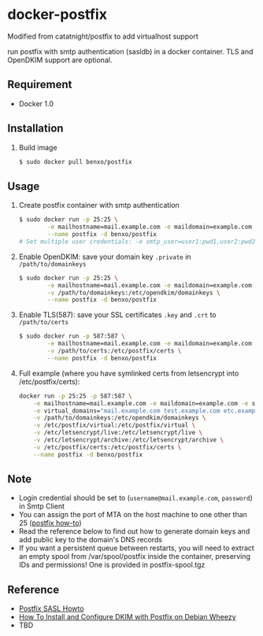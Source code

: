 docker-postfix
==============

Modified from catatnight/postfix to add virtualhost support

run postfix with smtp authentication (sasldb) in a docker container.
TLS and OpenDKIM support are optional.

## Requirement
+ Docker 1.0

## Installation
1. Build image

	```bash
	$ sudo docker pull benxo/postfix
	```

## Usage
1. Create postfix container with smtp authentication

	```bash
	$ sudo docker run -p 25:25 \
			-e mailhostname=mail.example.com -e maildomain=example.com -e smtp_user=user:pwd \
			--name postfix -d benxo/postfix
	# Set multiple user credentials: -e smtp_user=user1:pwd1,user2:pwd2,...,userN:pwdN
	```
2. Enable OpenDKIM: save your domain key ```.private``` in ```/path/to/domainkeys```

	```bash
	$ sudo docker run -p 25:25 \
			-e mailhostname=mail.example.com -e maildomain=example.com -e smtp_user=user:pwd \
			-v /path/to/domainkeys:/etc/opendkim/domainkeys \
			--name postfix -d benxo/postfix
	```
3. Enable TLS(587): save your SSL certificates ```.key``` and ```.crt``` to  ```/path/to/certs```

	```bash
	$ sudo docker run -p 587:587 \
			-e mailhostname=mail.example.com -e maildomain=example.com -e smtp_user=user:pwd \
			-v /path/to/certs:/etc/postfix/certs \
			--name postfix -d benxo/postfix
	```

4. Full example (where you have symlinked certs from letsencrypt into /etc/postfix/certs):

	``` bash
    docker run -p 25:25 -p 587:587 \
        -e mailhostname=mail.example.com -e maildomain=example.com -e smtp_user=user:pwd \
        -e virtual_domains="mail.example.com test.example.com etc.example.com" \
		-v /path/to/domainkeys:/etc/opendkim/domainkeys \
        -v /etc/postfix/virtual:/etc/postfix/virtual \
        -v /etc/letsencrypt/live:/etc/letsencrypt/live \
        -v /etc/letsencrypt/archive:/etc/letsencrypt/archive \
        -v /etc/postfix/certs:/etc/postfix/certs \
        --name postfix -d benxo/postfix
    ```


## Note
+ Login credential should be set to (`username@mail.example.com`, `password`) in Smtp Client
+ You can assign the port of MTA on the host machine to one other than 25 ([postfix how-to](http://www.postfix.org/MULTI_INSTANCE_README.html))
+ Read the reference below to find out how to generate domain keys and add public key to the domain's DNS records
+ If you want a persistent queue between restarts, you will need to extract an empty spool from /var/spool/postfix inside the container, preserving IDs and permissions! One is provided in postfix-spool.tgz

## Reference
+ [Postfix SASL Howto](http://www.postfix.org/SASL_README.html)
+ [How To Install and Configure DKIM with Postfix on Debian Wheezy](https://www.digitalocean.com/community/articles/how-to-install-and-configure-dkim-with-postfix-on-debian-wheezy)
+ TBD
